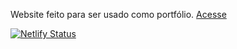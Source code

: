 Website feito para ser usado como portfólio. [Acesse](https://pedromartins.dev)

[![Netlify Status](https://api.netlify.com/api/v1/badges/6c603e37-1e5d-477c-96b0-3f20cad51126/deploy-status)](https://app.netlify.com/sites/pedromartins/deploys)
